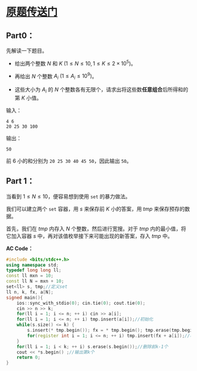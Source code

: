 # [原题传送门](https://www.luogu.com.cn/problem/AT_abc297_e)
## Part0：
先解读一下题目。

- 给出两个整数 $N$ 和 $K$ $(1 \leq N \leq 10, 1 \leq K \leq 2 \times 10 ^ {5})$。

- 再给出 $N$ 个整数 $A _ {i}$ $(1 \leq A _ {i} \leq 10 ^ {9})$。

- 这些大小为 $A _ {i}$ 的 $N$ 个整数各有无限个，请求出将这些数**任意组合**后所得和的第 $K$ 小值。

输入：

```
4 6
20 25 30 100
```

输出：

```
50
```

前 $6$ 小的和分别为 `20 25 30 40 45 50`，因此输出 `50`。
## Part 1：
当看到 $1 \leq N \leq 10$，便容易想到使用 `set` 的暴力做法。

我们可以建立两个 `set` 容器，用 $s$ 来保存前 $K$ 小的答案，用 $tmp$ 来保存预存的数据。

首先，我们在 $tmp$ 内存入 $N$ 个整数，然后进行宽搜。对于 $tmp$ 内的最小值，将它加入容器 $s$ 中，再对该值枚举接下来可能出现的新答案，存入 $tmp$ 中。

**AC Code：**
```cpp
#include <bits/stdc++.h>
using namespace std;
typedef long long ll;
const ll mxn = 10;
const ll N = mxn + 10;
set<ll> s, tmp;//定义set
ll n, k, fx, a[N];
signed main(){
	ios::sync_with_stdio(0); cin.tie(0); cout.tie(0);
	cin >> n >> k;
	for(ll i = 1; i <= n; ++ i) cin >> a[i];
	for(ll i = 1; i <= n; ++ i) tmp.insert(a[i]);//初始化
	while(s.size() <= k) {
		s.insert(* tmp.begin()); fx = * tmp.begin(); tmp.erase(tmp.begin());//将tmp中的最小值加入s中
		for(register int i = 1; i <= n; ++ i) tmp.insert(fx + a[i]);//枚举答案
	}
	for(ll i = 1; i < k; ++ i) s.erase(s.begin());//删除前k-1个
	cout << *s.begin() ;//输出第k个
	return 0;
}
```
